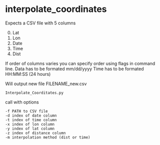 # interpolate_coordinates

Expects a CSV file with 5 columns

0. Lat
1. Lon
2. Date
3. Time
4. Dist

If order of columns varies you can specify order using flags in command line.
Data has to be formated mm/dd/yyyy
Time has to be formated HH:MM:SS (24 hours)

Will output new file FILENAME_new.csv

```
Interpolate_Coorditates.py
```

call with options
```
-f PATH to CSV file
-d index of date column 
-t index of time column
-x index of lon column
-y index of lat column
-z index of distance column
-m interpolation method (dist or time)
```
